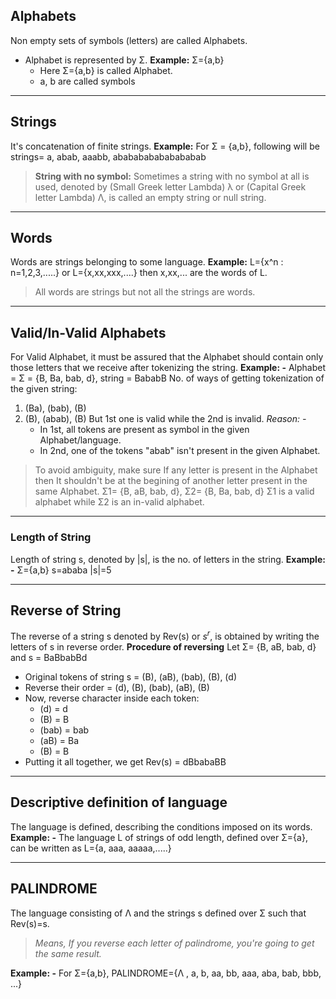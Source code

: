## Alphabets
Non empty sets of symbols (letters) are called Alphabets.
- Alphabet is represented by Σ.
**Example:** Σ={a,b}
   - Here Σ={a,b} is called Alphabet.
   - a, b are called symbols

---

## Strings
It's concatenation of finite strings.
**Example:** For Σ = {a,b}, following will be strings= a, abab, aaabb, ababababababababab

> **String with no symbol:** Sometimes a string with no symbol at all is used, denoted by (Small Greek letter Lambda) λ or (Capital Greek letter Lambda) Λ, is called an empty string or null string.

---

## Words
Words are strings belonging to some language.
**Example:** L={x^n : n=1,2,3,.....} or L={x,xx,xxx,....} then x,xx,... are the words of L.

> All words are strings but not all the strings are words.

---

## Valid/In-Valid Alphabets
For Valid Alphabet, it must be assured that the Alphabet should contain only those letters that we receive after tokenizing the string.
**Example: -** 
Alphabet = Σ = {B, Ba, bab, d}, string = BababB
No. of ways of getting tokenization of the given string:
1. (Ba), (bab), (B)
2. (B), (abab), (B)
But 1st one is valid while the 2nd is invalid.
*Reason: -*
   - In 1st, all tokens are present as symbol in the given Alphabet/language. 
   - In 2nd, one of the tokens "abab" isn't present in the given Alphabet.

> To avoid ambiguity, make sure If any letter is present in the Alphabet then It shouldn't be at the begining of another letter present in the same Alphabet.
   Σ1= {B, aB, bab, d}, Σ2= {B, Ba, bab, d}
   Σ1 is a valid alphabet while Σ2 is an in-valid alphabet.

---

### Length of String
Length of string s, denoted by |s|, is the no. of letters in the string.
**Example: -**
Σ={a,b}
s=ababa
|s|=5

---

## Reverse of String
The reverse of a string s denoted by Rev(s) or ${s^r}$, is obtained by writing the letters of s in reverse order.
**Procedure of reversing**
Let Σ= {B, aB, bab, d} and s = BaBbabBd
- Original tokens of string s = (B), (aB), (bab), (B), (d)
- Reverse their order = (d), (B), (bab), (aB), (B)
- Now, reverse character inside each token:
    - (d) = d
    - (B) = B
    - (bab) = bab
    - (aB) = Ba
    - (B) =  B
- Putting it all together, we get Rev(s) = dBbabaBB

---

## Descriptive definition of language
The language is defined, describing the conditions imposed on its words.
**Example: -**
The language L of strings of odd length, defined over Σ={a}, can be written as L={a, aaa, aaaaa,.....}

---

## PALINDROME
The language consisting of Λ and the strings s defined over Σ such that Rev(s)=s.
> *Means, If you reverse each letter of palindrome, you're going to get the same result.*

**Example: -**
For Σ={a,b},
PALINDROME={Λ , a, b, aa, bb, aaa, aba, bab, bbb, ...}

